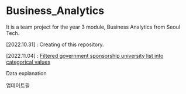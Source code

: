 # Business_Analytics
It is a team project for the year 3 module, Business Analytics from Seoul Tech.

[2022.10.31] : Creating of this repository.

[2022.11.04] : [Filtered government sponsorship university list into categorical values][TILlink]

[TILlink]: https://github.com/jeewonkimm2/Business_Analytics/tree/main/data





Data explanation

업데이트필
